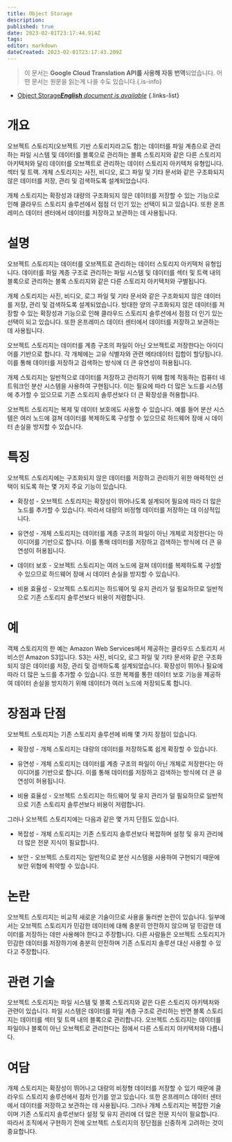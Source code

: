 ```yaml
---
title: Object Storage
description: 
published: true
date: 2023-02-01T23:17:44.914Z
tags: 
editor: markdown
dateCreated: 2023-02-01T23:17:43.209Z
---
```


> 이 문서는 **Google Cloud Translation API를 사용해 자동 번역**되었습니다.
어떤 문서는 원문을 읽는게 나을 수도 있습니다.{.is-info}



- [Object Storage***English** document is available*](/en/Knowledge-base/Dictionary/object-storage)
{.links-list}


# 개요
오브젝트 스토리지(오브젝트 기반 스토리지라고도 함)는 데이터를 파일 계층으로 관리하는 파일 시스템 및 데이터를 블록으로 관리하는 블록 스토리지와 같은 다른 스토리지 아키텍처와 달리 데이터를 오브젝트로 관리하는 데이터 스토리지 아키텍처 유형입니다. 섹터 및 트랙. 개체 스토리지는 사진, 비디오, 로그 파일 및 기타 문서와 같은 구조화되지 않은 데이터를 저장, 관리 및 검색하도록 설계되었습니다.

개체 스토리지는 확장성과 대량의 구조화되지 않은 데이터를 저장할 수 있는 기능으로 인해 클라우드 스토리지 솔루션에서 점점 더 인기 있는 선택이 되고 있습니다. 또한 온프레미스 데이터 센터에서 데이터를 저장하고 보관하는 데 사용됩니다.

# 설명
오브젝트 스토리지는 데이터를 오브젝트로 관리하는 데이터 스토리지 아키텍처 유형입니다. 데이터를 파일 계층 구조로 관리하는 파일 시스템 및 데이터를 섹터 및 트랙 내의 블록으로 관리하는 블록 스토리지와 같은 다른 스토리지 아키텍처와 구별됩니다.

개체 스토리지는 사진, 비디오, 로그 파일 및 기타 문서와 같은 구조화되지 않은 데이터를 저장, 관리 및 검색하도록 설계되었습니다. 방대한 양의 구조화되지 않은 데이터를 저장할 수 있는 확장성과 기능으로 인해 클라우드 스토리지 솔루션에서 점점 더 인기 있는 선택이 되고 있습니다. 또한 온프레미스 데이터 센터에서 데이터를 저장하고 보관하는 데 사용됩니다.

오브젝트 스토리지는 데이터를 계층 구조의 파일이 아닌 오브젝트로 저장한다는 아이디어를 기반으로 합니다. 각 개체에는 고유 식별자와 관련 메타데이터 집합이 할당됩니다. 이를 통해 데이터를 저장하고 검색하는 방식에 더 큰 유연성이 허용됩니다.

개체 스토리지는 일반적으로 데이터를 저장하고 관리하기 위해 함께 작동하는 컴퓨터 네트워크인 분산 시스템을 사용하여 구현됩니다. 이는 필요에 따라 더 많은 노드를 시스템에 추가할 수 있으므로 기존 스토리지 솔루션보다 더 큰 확장성을 허용합니다.

오브젝트 스토리지는 복제 및 데이터 보호에도 사용할 수 있습니다. 예를 들어 분산 시스템은 여러 노드에 걸쳐 데이터를 복제하도록 구성할 수 있으므로 하드웨어 장애 시 데이터 손실을 방지할 수 있습니다.

# 특징
오브젝트 스토리지에는 구조화되지 않은 데이터를 저장하고 관리하기 위한 매력적인 선택이 되도록 하는 몇 가지 주요 기능이 있습니다.

* 확장성 - 오브젝트 스토리지는 확장성이 뛰어나도록 설계되어 필요에 따라 더 많은 노드를 추가할 수 있습니다. 따라서 대량의 비정형 데이터를 저장하는 데 이상적입니다.

* 유연성 - 개체 스토리지는 데이터를 계층 구조의 파일이 아닌 개체로 저장한다는 아이디어를 기반으로 합니다. 이를 통해 데이터를 저장하고 검색하는 방식에 더 큰 유연성이 허용됩니다.

* 데이터 보호 - 오브젝트 스토리지는 여러 노드에 걸쳐 데이터를 복제하도록 구성할 수 있으므로 하드웨어 장애 시 데이터 손실을 방지할 수 있습니다.

* 비용 효율성 - 오브젝트 스토리지는 하드웨어 및 유지 관리가 덜 필요하므로 일반적으로 기존 스토리지 솔루션보다 비용이 저렴합니다.

# 예
객체 스토리지의 한 예는 Amazon Web Services에서 제공하는 클라우드 스토리지 서비스인 Amazon S3입니다. S3는 사진, 비디오, 로그 파일 및 기타 문서와 같은 구조화되지 않은 데이터를 저장, 관리 및 검색하도록 설계되었습니다. 확장성이 뛰어나 필요에 따라 더 많은 노드를 추가할 수 있습니다. 또한 복제를 통한 데이터 보호 기능을 제공하여 데이터 손실을 방지하기 위해 데이터가 여러 노드에 저장되도록 합니다.

# 장점과 단점
오브젝트 스토리지는 기존 스토리지 솔루션에 비해 몇 가지 장점이 있습니다.

* 확장성 - 개체 스토리지는 대량의 데이터를 저장하도록 쉽게 확장할 수 있습니다.

* 유연성 - 개체 스토리지는 데이터를 계층 구조의 파일이 아닌 개체로 저장한다는 아이디어를 기반으로 합니다. 이를 통해 데이터를 저장하고 검색하는 방식에 더 큰 유연성이 허용됩니다.

* 비용 효율성 - 오브젝트 스토리지는 하드웨어 및 유지 관리가 덜 필요하므로 일반적으로 기존 스토리지 솔루션보다 비용이 저렴합니다.

그러나 오브젝트 스토리지에는 다음과 같은 몇 가지 단점도 있습니다.

* 복잡성 - 개체 스토리지는 기존 스토리지 솔루션보다 복잡하며 설정 및 유지 관리에 더 많은 전문 지식이 필요합니다.

* 보안 - 오브젝트 스토리지는 일반적으로 분산 시스템을 사용하여 구현되기 때문에 보안 위협에 취약할 수 있습니다.

# 논란
오브젝트 스토리지는 비교적 새로운 기술이므로 사용을 둘러싼 논란이 있습니다. 일부에서는 오브젝트 스토리지가 민감한 데이터에 대해 충분히 안전하지 않으며 덜 민감한 데이터를 저장하는 데만 사용해야 한다고 주장합니다. 다른 사람들은 오브젝트 스토리지가 민감한 데이터를 저장하기에 충분히 안전하며 기존 스토리지 솔루션 대신 사용할 수 있다고 주장합니다.

# 관련 기술
오브젝트 스토리지는 파일 시스템 및 블록 스토리지와 같은 다른 스토리지 아키텍처와 관련이 있습니다. 파일 시스템은 데이터를 파일 계층 구조로 관리하는 반면 블록 스토리지는 데이터를 섹터 및 트랙 내의 블록으로 관리합니다. 오브젝트 스토리지는 데이터를 파일이나 블록이 아닌 오브젝트로 관리한다는 점에서 다른 스토리지 아키텍처와 다릅니다.

# 여담
개체 스토리지는 확장성이 뛰어나고 대량의 비정형 데이터를 저장할 수 있기 때문에 클라우드 스토리지 솔루션에서 점차 인기를 얻고 있습니다. 또한 온프레미스 데이터 센터에서 데이터를 저장하고 보관하는 데 사용됩니다. 그러나 개체 스토리지는 복잡한 기술이며 기존 스토리지 솔루션보다 설정 및 유지 관리에 더 많은 전문 지식이 필요합니다. 따라서 조직에서 구현하기 전에 오브젝트 스토리지의 장단점을 신중하게 고려하는 것이 중요합니다.